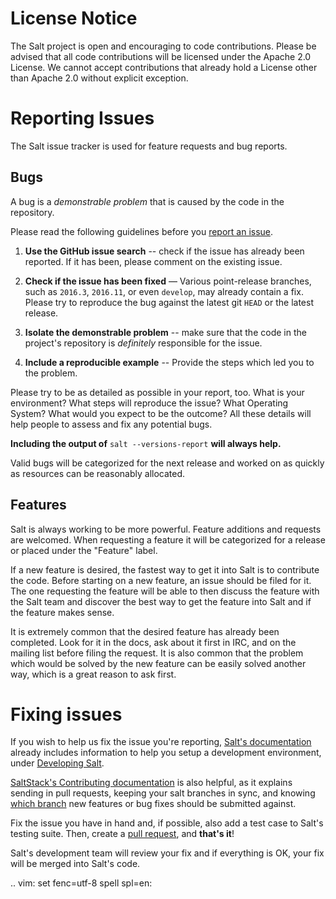 License Notice
==============

The Salt project is open and encouraging to code contributions. Please be
advised that all code contributions will be licensed under the Apache 2.0
License. We cannot accept contributions that already hold a License other
than Apache 2.0 without explicit exception.


Reporting Issues
================

The Salt issue tracker is used for feature requests and bug reports.

Bugs
----

A bug is a *demonstrable problem* that is caused by the code in the repository.

Please read the following guidelines before you
[report an issue](https://github.com/saltstack/salt/issues).

1. **Use the GitHub issue search** -- check if the issue has
   already been reported. If it has been, please comment on the existing issue.

2. **Check if the issue has been fixed** — Various point-release branches, such
   as ``2016.3``, ``2016.11``, or even ``develop``, may already contain
   a fix. Please try to reproduce the bug against the latest git ``HEAD`` or
   the latest release.

3. **Isolate the demonstrable problem** -- make sure that the
   code in the project's repository is *definitely* responsible for the issue.

4. **Include a reproducible example** -- Provide the steps which
   led you to the problem.

Please try to be as detailed as possible in your report, too. What is your
environment? What steps will reproduce the issue? What Operating System? What
would you expect to be the outcome? All these details will help people to
assess and fix any potential bugs.

**Including the output of** ``salt --versions-report`` **will always help.**

Valid bugs will be categorized for the next release and worked on as quickly
as resources can be reasonably allocated.

Features
--------

Salt is always working to be more powerful. Feature additions and requests are
welcomed. When requesting a feature it will be categorized for a release or
placed under the "Feature" label.

If a new feature is desired, the fastest way to get it into Salt is to
contribute the code. Before starting on a new feature, an issue should be filed
for it. The one requesting the feature will be able to then discuss the feature
with the Salt team and discover the best way to get the feature into Salt and
if the feature makes sense.

It is extremely common that the desired feature has already been completed.
Look for it in the docs, ask about it first in IRC, and on the mailing list
before filing the request. It is also common that the problem which would be
solved by the new feature can be easily solved another way, which is a great
reason to ask first.

Fixing issues
=============

If you wish to help us fix the issue you're reporting,
[Salt's documentation](http://docs.saltstack.com/en/latest/index.html)
already includes information to help you setup a development environment,
under [Developing Salt](http://docs.saltstack.com/en/latest/topics/development/hacking.html).

[SaltStack's Contributing documentation](https://docs.saltstack.com/en/latest/topics/development/contributing.html)
is also helpful, as it explains sending in pull requests, keeping your
salt branches in sync, and knowing
[which branch](https://docs.saltstack.com/en/latest/topics/development/contributing.html#which-salt-branch)
new features or bug fixes should be submitted against.

Fix the issue you have in hand and, if possible, also add a test case to Salt's
testing suite. Then, create a
[pull request](http://docs.saltstack.com/en/latest/topics/development/contributing.html#sending-a-github-pull-request),
and **that's it**!

Salt's development team will review your fix and if everything is OK, your fix
will be merged into Salt's code.

.. vim: set fenc=utf-8 spell spl=en:
